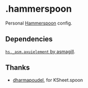 # .hammerspoon

Personal [Hammerspoon](https://github.com/Hammerspoon/hammerspoon) config.

## Dependencies

[`hs._asm.axuielement` by asmagill](https://github.com/asmagill/hs._asm.axuielement).

## Thanks

- [dharmapoudel](https://github.com/dharmapoudel), for KSheet.spoon
